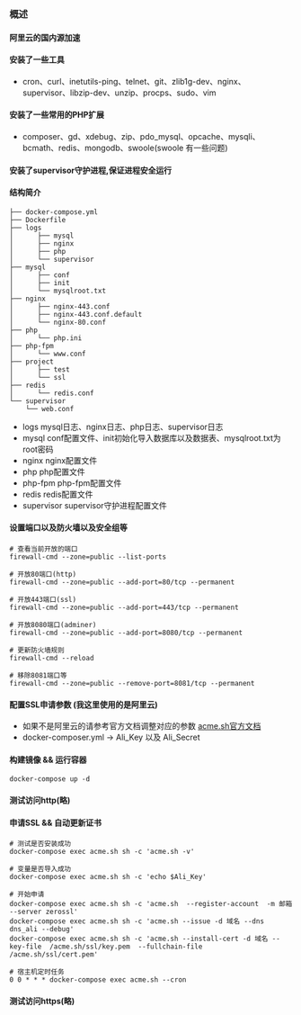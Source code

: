 ### 概述
#### 阿里云的国内源加速
#### 安装了一些工具
- cron、curl、inetutils-ping、telnet、git、zlib1g-dev、nginx、supervisor、libzip-dev、unzip、procps、sudo、vim
#### 安装了一些常用的PHP扩展
- composer、gd、xdebug、zip、pdo_mysql、opcache、mysqli、bcmath、redis、mongodb、swoole(swoole 有一些问题)
#### 安装了supervisor守护进程,保证进程安全运行
#### 结构简介

```text
├── docker-compose.yml
├── Dockerfile
├── logs
│      ├── mysql
│      ├── nginx
│      ├── php
│      └── supervisor
├── mysql
│      ├── conf
│      ├── init
│      └── mysqlroot.txt
├── nginx
│      ├── nginx-443.conf
│      ├── nginx-443.conf.default
│      └── nginx-80.conf
├── php
│      └── php.ini
├── php-fpm
│      └── www.conf
├── project
│      ├── test
│      └── ssl
├── redis
│      └── redis.conf            
└── supervisor
    └── web.conf
```

- logs        mysql日志、nginx日志、php日志、supervisor日志
- mysql       conf配置文件、init初始化导入数据库以及数据表、mysqlroot.txt为root密码
- nginx       nginx配置文件
- php         php配置文件
- php-fpm     php-fpm配置文件
- redis       redis配置文件
- supervisor  supervisor守护进程配置文件

#### 设置端口以及防火墙以及安全组等
```shell
# 查看当前开放的端口
firewall-cmd --zone=public --list-ports

# 开放80端口(http)
firewall-cmd --zone=public --add-port=80/tcp --permanent

# 开放443端口(ssl)
firewall-cmd --zone=public --add-port=443/tcp --permanent

# 开放8080端口(adminer)
firewall-cmd --zone=public --add-port=8080/tcp --permanent

# 更新防火墙规则
firewall-cmd --reload

# 移除8081端口等
firewall-cmd --zone=public --remove-port=8081/tcp --permanent

```

#### 配置SSL申请参数 (我这里使用的是阿里云)
- 如果不是阿里云的请参考官方文档调整对应的参数 [acme.sh官方文档](https://github.com/acmesh-official/acme.sh/wiki/说明)
- docker-composer.yml  -> Ali_Key 以及 Ali_Secret

#### 构建镜像 && 运行容器

```shell
docker-compose up -d
```

#### 测试访问http(略)

#### 申请SSL && 自动更新证书
```shell
# 测试是否安装成功
docker-compose exec acme.sh sh -c 'acme.sh -v'

# 变量是否导入成功
docker-compose exec acme.sh sh -c 'echo $Ali_Key'

# 开始申请
docker-compose exec acme.sh sh -c 'acme.sh  --register-account  -m 邮箱 --server zerossl'
docker-compose exec acme.sh sh -c 'acme.sh --issue -d 域名 --dns  dns_ali --debug'
docker-compose exec acme.sh sh -c 'acme.sh --install-cert -d 域名 --key-file  /acme.sh/ssl/key.pem  --fullchain-file /acme.sh/ssl/cert.pem'

# 宿主机定时任务
0 0 * * * docker-compose exec acme.sh --cron
```

#### 测试访问https(略)




